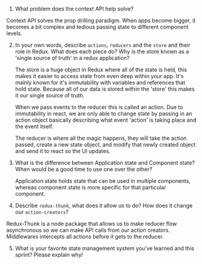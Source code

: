 1. What problem does the context API help solve?

  Context API solves the prop drilling paradigm. When apps become bigger, it becomes a bit complex and tedious passing state to different component levels.

2. In your own words, describe `actions`, `reducers` and the `store` and their role in Redux. What does each piece do? Why is the store known as    a 'single source of truth' in a redux application?

    The store is a huge object in Redux where all of the state is held, this makes it easier to access state from even deep within your app. It's mainly known for it's immutability with variables and references that hold state. Because all of our data is stored within the 'store' this makes it our single source of truth.

    When we pass events to the reducer this is called an action. Due to immutability in react, we are only able to change state by passing in an action object basically describing what event 'action' is taking place and the event itself.

    The reducer is where all the magic happens, they will take the action passed, create a new state object, and modify that newly created object and send it to react so the UI updates.

3. What is the difference between Application state and Component state? When would be a good time to use one over the other?

    Application state holds state that can be used in multiple components, whereas component state is more specific for that particular component. 

4. Describe `redux-thunk`, what does it allow us to do? How does it change our `action-creators`?

Redux-Thunk is a node package that allows us to make reducer flow asynchronous so we can make API calls from our action creators. Middlewares intercepts all actions before it gets to the reducer.

5. What is your favorite state management system you've learned and this sprint? Please explain why!
